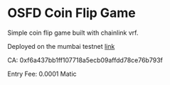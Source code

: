 # OSFD Coin Flip Game
Simple coin flip game built with chainlink vrf.

Deployed on the mumbai testnet [link](https://mumbai.polygonscan.com/address/0xf6a437bb1ff107718a5ecb09affdd78ce76b793f#code)

CA: 0xf6a437bb1ff107718a5ecb09affdd78ce76b793f

Entry Fee: 0.0001 Matic